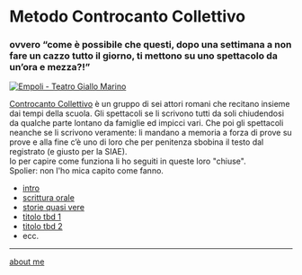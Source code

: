 # Metodo Controcanto Collettivo
### ovvero “come è possibile che questi, dopo una settimana a non fare un cazzo tutto il giorno, ti mettono su uno spettacolo da un’ora e mezza?!”

[![]( https://live.staticflickr.com/65535/51783179006_b48dbd8895.jpg "Empoli - Teatro Giallo Marino")](https://flic.kr/s/aHBqjzwAJ2) 

[Controcanto Collettivo](https://www.controcantocollettivo.it) è un gruppo di sei attori romani che recitano insieme dai tempi della scuola. Gli spettacoli se li scrivono tutti da soli chiudendosi da qualche parte lontano da famiglie ed impicci vari. Che poi gli spettacoli neanche se li scrivono veramente: li mandano a memoria a forza di prove su prove e alla fine c’è uno di loro che per penitenza sbobina il testo dal registrato (e giusto per la SIAE).  
Io per capire come funziona li ho seguiti in queste loro "chiuse".  
Spolier: non l'ho mica capito come fanno. 

- [intro](https://cacioman.github.io/controcanto000.html)  
- [scrittura orale](https://cacioman.github.io/controcanto002.html)  
- [storie quasi vere](https://cacioman.github.io/controcanto001.html)  
- [titolo tbd 1](https://cacioman.github.io/controcanto000.html)  
- [titolo tbd 2](https://cacioman.github.io/controcanto000.html)  
- ecc.

---  
[about me](https://about.me/cacioman)


